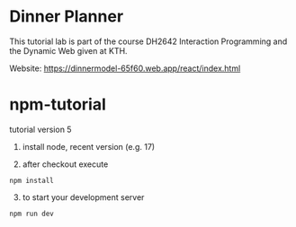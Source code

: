 # Dinner Planner
This tutorial lab is part of the course DH2642 Interaction Programming and the Dynamic Web given at KTH.

Website: https://dinnermodel-65f60.web.app/react/index.html


# npm-tutorial
tutorial version 5

1. install node, recent version (e.g. 17)

2. after checkout execute
```
npm install
```
3. to start your development server
```
npm run dev
```
